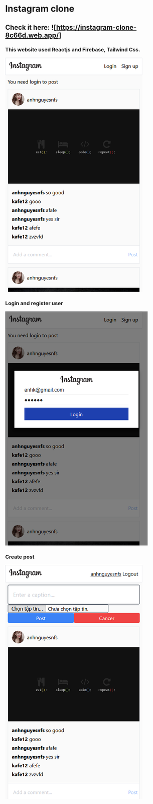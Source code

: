 # Instagram clone
## Check it here: ![https://instagram-clone-8c66d.web.app/]
### This website used Reactjs and Firebase, Tailwind Css.
![](screenshot-1.png)

### Login and register user
![](screenshot-2.png)

### Create post
![](screenshot-3.png)